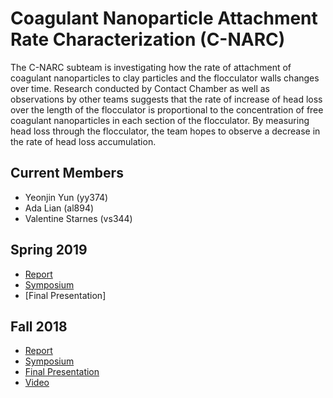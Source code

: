 # Coagulant Nanoparticle Attachment Rate Characterization (C-NARC)
The C-NARC subteam is investigating how the rate of attachment of coagulant nanoparticles to clay particles and the flocculator walls changes over time.  Research conducted by Contact Chamber as well as observations by other teams suggests that the rate of increase of head loss over the length of the flocculator is proportional to the concentration of free coagulant nanoparticles in each section of the flocculator.  By measuring head loss through the flocculator, the team hopes to observe a decrease in the rate of head loss accumulation.

## Current Members
* Yeonjin Yun (yy374)
* Ada Lian (al894)
* Valentine Starnes (vs344)

## Spring 2019
* [Report](https://github.com/AguaClara/Coagulant_nanoparticle_attachment_rate_characterization/blob/master/C-NARC%20Report%20Draft.md)
* [Symposium](https://docs.google.com/presentation/d/1SyQCbU3cC5uNPMs2vGSnrqSDp9r_WvBaCDWNjVXa0UM/edit?usp=sharing)
* [Final Presentation]

## Fall 2018
* [Report](https://github.com/AguaClara/Coagulant_nanoparticle_attachment_rate_characterization/blob/master/C-NARC%20final%20report.pdf)
* [Symposium](https://docs.google.com/presentation/d/1IRQYtYWkajkU4LtEYYGQ2ydx1ECn3m4umVHbGsrjSYM/edit?usp=sharing)
* [Final Presentation](https://docs.google.com/presentation/d/1Q7-qbHmb0kl0DL85YbV2Rl10akIE4ajNxfZmnW061Kc/edit?usp=sharing)
* [Video](https://www.youtube.com/watch?v=gHzd7pCGbTs&t=0s&index=5&list=PLhsGtpY8ipdZTn2HPI6C2uH44ADmc0Ra6)
